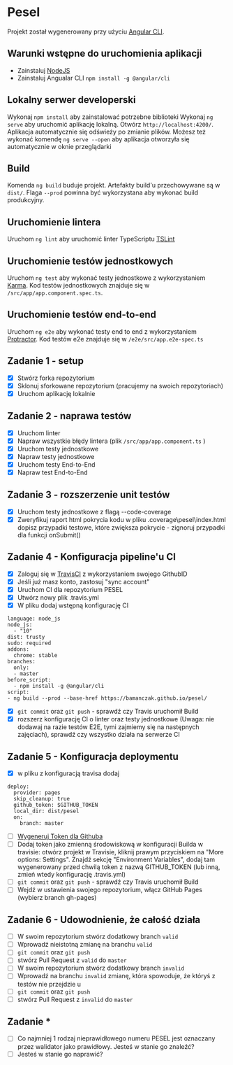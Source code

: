 # Pesel

Projekt został wygenerowany przy użyciu [Angular CLI](https://github.com/angular/angular-cli).

## Warunki wstępne do uruchomienia aplikacji
- Zainstaluj [NodeJS](https://nodejs.org/en/)
- Zainstaluj Angualar CLI `npm install -g @angular/cli`

## Lokalny serwer developerski
Wykonaj `npm install` aby zainstalować potrzebne biblioteki
Wykonaj `ng serve` aby uruchomić aplikację lokalną.
Otwórz `http://localhost:4200/`. Aplikacja automatycznie się odświeży po zmianie plików.
Możesz też wykonać komendę `ng serve --open` aby aplikacja otworzyła się automatycznie w oknie przeglądarki

## Build

Komenda `ng build` buduje projekt. Artefakty build'u przechowywane są w `dist/`. Flaga `--prod` powinna być wykorzystana aby wykonać build produkcyjny.

## Uruchomienie lintera

Uruchom `ng lint` aby uruchomić linter TypeScriptu [TSLint](https://palantir.github.io/tslint/)

## Uruchomienie testów jednostkowych

Uruchom `ng test` aby wykonać testy jednostkowe z wykorzystaniem [Karma](https://karma-runner.github.io).
Kod testów jednostkowych znajduje się w `/src/app/app.component.spec.ts`.

## Uruchomienie testów end-to-end

Uruchom `ng e2e` aby wykonać testy end to end z wykorzystaniem [Protractor](http://www.protractortest.org/).
Kod testów e2e znajduje się w `/e2e/src/app.e2e-spec.ts`

## Zadanie 1 - setup
- [X] Stwórz forka repozytorium
- [X] Sklonuj sforkowane repozytorium (pracujemy na swoich repozytoriach)
- [X] Uruchom aplikację lokalnie

## Zadanie 2 - naprawa testów
- [X] Uruchom linter
- [X] Napraw wszystkie błędy lintera (plik `/src/app/app.component.ts` )
- [X] Uruchom testy jednostkowe
- [X] Napraw testy jednostkowe
- [X] Uruchom testy End-to-End
- [X] Napraw test End-to-End

## Zadanie 3 - rozszerzenie unit testów
- [X] Uruchom testy jednostkowe z flagą --code-coverage
- [X] Zweryfikuj raport html pokrycia kodu w pliku .coverage\pesel\index.html
dopisz przypadki testowe, które zwiększa pokrycie - zignoruj przypadki dla funkcji onSubmit()

## Zadanie 4 - Konfiguracja pipeline'u CI
- [X] Zaloguj się w [TravisCI](https://travis-ci.org/) z wykorzystaniem swojego GithubID
- [x] Jeśli już masz konto, zastosuj "sync account"
- [x] Uruchom CI dla repozytorium PESEL
- [x] Utwórz nowy plik .travis.yml
- [x] W pliku dodaj wstępną konfigurację CI

~~~
language: node_js
node_js:
  - "10"
dist: trusty
sudo: required
addons:
  chrome: stable
branches:
  only:
  - master
before_script:
  - npm install -g @angular/cli
script:
- ng build --prod --base-href https://bamanczak.github.io/pesel/
~~~
- [X] `git commit` oraz `git push` - sprawdź czy Travis uruchomił Build
- [X] rozszerz konfigurację CI o linter oraz testy jednostkowe (Uwaga: nie dodawaj na razie testów E2E, tymi zajmiemy się na następnych zajęciach), sprawdź czy wszystko działa na serwerze CI

## Zadanie 5 - Konfiguracja deploymentu
- [X] w pliku z konfiguracją travisa dodaj

~~~
deploy:
  provider: pages
  skip_cleanup: true
  github_token: $GITHUB_TOKEN
  local_dir: dist/pesel
  on:
    branch: master
~~~
- [ ] [Wygeneruj Token dla Githuba](https://help.github.com/en/github/authenticating-to-github/creating-a-personal-access-token-for-the-command-line)
- [ ] Dodaj token jako zmienną środowiskową w konfiguracji Builda w travisie: otwórz projekt w Travisie, kliknij prawym przyciskiem na "More options: Settings". Znajdź sekcję "Environment Variables", dodaj tam wygenerowany przed chwilą token z nazwą GITHUB_TOKEN (lub inną, zmień wtedy konfigurację .travis.yml)
- [ ] `git commit` oraz `git push` - sprawdź czy Travis uruchomił Build
- [ ] Wejdź w ustawienia swojego repozytorium, włącz GitHub Pages (wybierz branch gh-pages)

 ## Zadanie 6 - Udowodnienie, że całość działa
- [ ] W swoim repozytorium stwórz dodatkowy branch `valid`
- [ ] Wprowadź nieistotną zmianę na branchu `valid`
- [ ] `git commit` oraz `git push`
- [ ] stwórz Pull Request z `valid` do `master`
- [ ] W swoim repozytorium stwórz dodatkowy branch `invalid`
- [ ] Wprowadź na branchu `invalid` zmianę, która spowoduje, że któryś z testów nie przejdzie u
- [ ] `git commit` oraz `git push`
- [ ] stwórz Pull Request z `invalid` do `master`

 ## Zadanie *
- [ ] Co najmniej 1 rodzaj nieprawidłowego numeru PESEL jest oznaczany przez walidator jako prawidłowy. Jesteś w stanie go znaleźć?
- [ ] Jesteś w stanie go naprawić?
